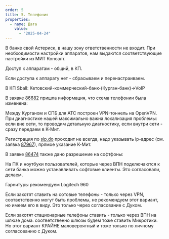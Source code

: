 ```yaml
---
order: 5
title: 5. Телефония
properties:
  - name: Дата
    value:
      - "2025-04-24"
---
```


В банке свой Астериск, в нашу зону ответственности не входит. При необходимости настройки аппаратов, нам выдаются соответствующие настройки из МИТ Консалт.

Доступ к аппаратам - общий, в КП.

Если доступа к аппарату нет - сбрасываем и перенастраиваем.

В КП Sball: Кетовский-коммерческий-банк-(Курган-банк)->VoIP

В заявке [86682](https://support.sb-consult.ru/front/ticket.form.php?id=86682) пришла информация, что схема телефонии была изменена:

Между Курганом и СПБ для АТС построен VPN-тоннель на OpenVPN. При диагностике нашей максимально важна локализация проблемы: если вне сети, то проводим детальную диагностику, если внутри сети - сразу передаем в К-Мит.

Регистрация по [sip.do](http://sip.do) проходит не всегда, надо указывать ip-адрес (см. заявка [87967](https://support.sb-consult.ru/front/ticket.form.php?id=87967)), прямое указание К-Мит.

В заявке [86474](https://support.sb-consult.ru/front/ticket.form.php?id=86474) также дано разрешение на софтфоны:

На ПК и ноутбуки пользователей, которые через ВПН подключаются к сети банка можно устанавливать софтовые клиенты. Это согласовали, делаем.

Гарнитуры рекомендуем Logitech 960

Если захотят ставить на сотовые телефоны - только через VPN, соответственно могут быть проблемы, не рекомендуем этот вариант, но имеем его в виду. Это только через согласование с Дуком.

Если захотят стационарные телефоны ставить - только через ВПН на шлюзе дома. соответственно шлюзы будем тоже ставить Микротики. Но этот вариант КРАЙНЕ маловероятный и тоже только по личному согласованию с Дуком.